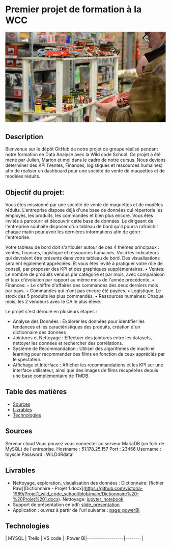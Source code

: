 # Premier projet de formation à la WCC
![Image d'illustration.png](https://github.com/victoria-1989/Projet1_wild_code_school/blob/main/Image%20d'illustration.png)
## Description

Bienvenue sur le dépôt GitHub de notre projet de groupe réalisé pendant notre formation en Data Analyse avec la Wild code School. Ce projet a été mené par Julien, Marion et moi dans le cadre de notre cursus.
Nous devions déterminer des KPI (Ventes, Finances, logistiques et ressources humaines) afin de réaliser un dashboard pour une société de vente de maquettes et de modèles réduits.

## Objectif du projet:

Vous êtes missionné par une société de vente de maquettes et de modèles réduits. L'entreprise dispose déjà d'une base de données qui répertorie les employés, les produits, les commandes et bien plus encore. Vous êtes invités à parcourir et découvrir cette base de données. Le dirigeant de l'entreprise souhaite disposer d'un tableau de bord qu'il pourra rafraîchir chaque matin pour avoir les dernières informations afin de gérer l'entreprise.

Votre tableau de bord doit s'articuler autour de ces 4 thèmes principaux : ventes, finances, logistique et ressources humaines.
Voici les indicateurs qui devraient être présents dans votre tableau de bord. Des visualisations seraient également appréciées. Et vous êtes invité à pratiquer votre rôle de conseil, par proposer des KPI et des graphiques supplémentaires.
    • Ventes: Le nombre de produits vendus par catégorie et par mois, avec comparaison et taux d'évolution par rapport au même mois de l'année précédente.
    • Finances:
        ◦ Le chiffre d'affaires des commandes des deux derniers mois par pays.
        ◦ Commandes qui n'ont pas encore été payées.
    • Logistique: Le stock des 5 produits les plus commandés.
    • Ressources humaines: Chaque mois, les 2 vendeurs avec le CA le plus élevé.
    
Le projet s'est déroulé en plusieurs étapes :

* Analyse des Données : Explorer les données pour identifier les tendances et les caractéristiques des produits, création d'un dictionnaire des données
* Jointures et Nettoyage : Effectuer des jointures entre les datasets, nettoyer les données et rechercher des corrélations.
* Système de Recommandation : Utiliser des algorithmes de machine learning pour recommander des films en fonction de ceux appréciés par le spectateur.
* Affichage et Interface : Afficher les recommandations et les KPI sur une interface utilisateur, ainsi que des images de films récupérées depuis une base complémentaire de TMDB.


## Table des matières
- [Sources](#sources)
- [Livrables](#livrables)
- [Technologies](#technologies)

## Sources
Serveur cloud
Vous pouvez vous connecter au serveur MariaDB (un fork de MySQL) de l'entreprise.
Hostname : 51.178.25.157
Port : 23456
Username : toyscie
Password : WILD4Rdata!
    
## Livrables

* Nettoyage, exploration, visualisation des données : Dictionnaire: [fichier Raw](Dictionnaire - Projet 1.docx](https://github.com/victoria-1989/Projet1_wild_code_school/blob/main/Dictionnaire%20-%20Projet%201.docx).
Nettoyage: [jupyter_notebook](https://github.com/victoria-1989/Projet1_wild_code_school/blob/main/Projet_1.ipynb)
* Support de présentation en pdf: [slide_presentation](https://github.com/victoria-1989/Projet1_wild_code_school/blob/main/Projet_Toys__Cie.pdf)
* Application : ouvrez à partir de l'url suivante : [page_powerBI](https://github.com/victoria-1989/Projet1_wild_code_school/blob/main/Projet_SQL_Toys__Cie1.pbix)

## Technologies
| MYSQL | Trello | VS code |
|Power BI|------------------|--------|
